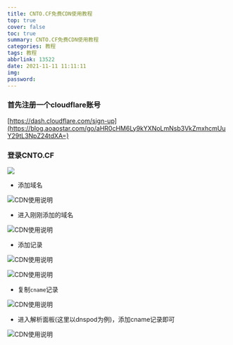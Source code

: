 ```yaml
---
title: CNTO.CF免费CDN使用教程
top: true
cover: false
toc: true
summary: CNTO.CF免费CDN使用教程
categories: 教程
tags: 教程
abbrlink: 13522
date: 2021-11-11 11:11:11
img:
password:
---
```

### 首先注册一个cloudflare账号

[https://dash.cloudflare.com/sign-up](https://blog.aoaostar.com/go/aHR0cHM6Ly9kYXNoLmNsb3VkZmxhcmUuY29tL3NpZ24tdXA=)

### 登录CNTO.CF

![](https://cdn.jsdelivr.net/gh/sucangit/imageshost/img/202111181647872.png)

*   添加域名

![CDN使用说明](https://cdn.jsdelivr.net/gh/sucangit/imageshost/img/202111181650490.png "点击放大图片")

*   进入刚刚添加的域名

![CDN使用说明](https://cdn.jsdelivr.net/gh/sucangit/imageshost/img/202111181702560.png "点击放大图片")

*   添加记录

![CDN使用说明](https://z3.ax1x.com/2021/09/08/h724Qs.png "点击放大图片")

![CDN使用说明](https://cdn.jsdelivr.net/gh/sucangit/imageshost/img/202111181658766.png "点击放大图片")

*   复制`cname`记录

![CDN使用说明](https://cdn.jsdelivr.net/gh/sucangit/imageshost/img/202111181654056.png "点击放大图片")

*   进入解析面板(这里以dnspod为例)，添加cname记录即可

![CDN使用说明](https://cdn.jsdelivr.net/gh/sucangit/imageshost/img/202111181704404.png "点击放大图片")
